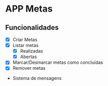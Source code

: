 # APP Metas

## Funcionalidades

- [x] Criar Metas
- [x] Listar metas
  - [x] Realizadas
  - [x] Abertas
- [x] Marcar/Desmarcar metas como concluídas
- [x] Remover metas
- Sistema de mensagens
